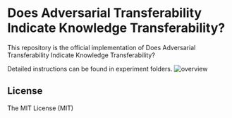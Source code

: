 # Does Adversarial Transferability Indicate Knowledge Transferability?

This repository is the official implementation of Does Adversarial Transferability Indicate Knowledge Transferability?

Detailed instructions can be found in experiment folders.
![overview](fg1.png)

## License
The MIT License (MIT)